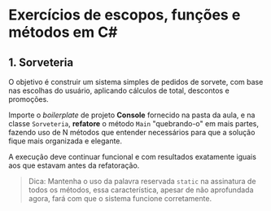 # Exercícios de escopos, funções e métodos em C\#

## 1. Sorveteria

O objetivo é construir um sistema simples de pedidos de sorvete, com base nas escolhas do usuário, aplicando cálculos de total, descontos e promoções.

Importe o _boilerplate_ de projeto **Console** fornecido na pasta da aula, e na classe `Sorveteria`, **refatore** o método `Main` "quebrando-o" em mais partes, fazendo uso de N métodos que entender necessários para que a solução fique mais organizada e elegante.

A execução deve continuar funcional e com resultados exatamente iguais aos que estavam antes da refatoração.

> Dica: Mantenha o uso da palavra reservada `static` na assinatura de todos os métodos, essa característica, apesar de não aprofundada agora, fará com que o sistema funcione corretamente.
